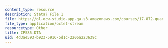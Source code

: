 ```yaml
---
content_type: resource
description: Stata? File 1
file: https://ol-ocw-studio-app-qa.s3.amazonaws.com/courses/17-872-quantitative-research-in-political-science-and-public-policy-spring-2004/4d3ae593b92359165d1c2206a223639c_CPS85.DTA
file_type: application/octet-stream
resourcetype: Other
title: CPS85.DTA
uid: 4d3ae593-b923-5916-5d1c-2206a223639c
---
```

